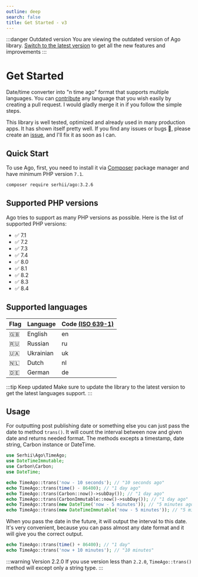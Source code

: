 ```yaml
---
outline: deep
search: false
title: Get Started - v3
---
```


:::danger Outdated version
You are viewing the outdated version of Ago library. [Switch to the latest version](/) to get all the new features and improvements
:::

# Get Started
Date/time converter into "n time ago" format that supports multiple languages. You can [contribute](/contribute) any language that you wish easily by creating a pull request. I would gladly merge it in if you follow the simple steps.

This library is well tested, optimized and already used in many production apps. It has shown itself pretty well. If you find any issues or bugs 🐞, please create an [issue](https://github.com/php-ago/ago/issues/new), and I'll fix it as soon as I can.


## Quick Start
To use Ago, first, you need to install it via [Composer](https://getcomposer.org/) package manager and have minimum PHP version `7.1`.

```bash
composer require serhii/ago:3.2.6
```

## Supported PHP versions
Ago tries to support as many PHP versions as possible. Here is the list of supported PHP versions:

- ✅ 7.1
- ✅ 7.2
- ✅ 7.3
- ✅ 7.4
- ✅ 8.0
- ✅ 8.1
- ✅ 8.2
- ✅ 8.3
- ✅ 8.4

## Supported languages
| Flag | Language  | Code [(ISO 639-1)](https://en.wikipedia.org/wiki/List_of_ISO_639_language_codes) |
| ---- | --------- | -------------------------------------------------------------------------------- |
| 🇬🇧    | English   | en                                                                               |
| 🇷🇺    | Russian   | ru                                                                               |
| 🇺🇦    | Ukrainian | uk                                                                               |
| 🇳🇱    | Dutch     | nl                                                                               |
| 🇩🇪    | German    | de                                                                               |

:::tip Keep updated
Make sure to update the library to the latest version to get the latest languages support.
:::

## Usage
For outputting post publishing date or something else you can just pass the date to method `trans()`. It will count the interval between now and given date and returns needed format. The methods excepts a timestamp, date string, Carbon instance or DateTime.

```php
use Serhii\Ago\TimeAgo;
use DateTimeImmutable;
use Carbon\Carbon;
use DateTime;

echo TimeAgo::trans('now - 10 seconds'); // "10 seconds ago"
echo TimeAgo::trans(time() - 86400); // "1 day ago"
echo TimeAgo::trans(Carbon::now()->subDay()); // "1 day ago"
echo TimeAgo::trans(CarbonImmutable::now()->subDay()); // "1 day ago"
echo TimeAgo::trans(new DateTime('now - 5 minutes')); // "5 minutes ago"
echo TimeAgo::trans(new DateTimeImmutable('now - 5 minutes')); // "5 minutes ago"
```

When you pass the date in the future, it will output the interval to this date. It's very convenient, because you can pass almost any date format and it will give you the correct output.

```php
echo TimeAgo::trans(time() + 86400); // "1 day"
echo TimeAgo::trans('now + 10 minutes'); // "10 minutes"
```

:::warning Version 2.2.0
If you use version less than `2.2.0`, `TimeAgo::trans()` method will except only a string type.
:::